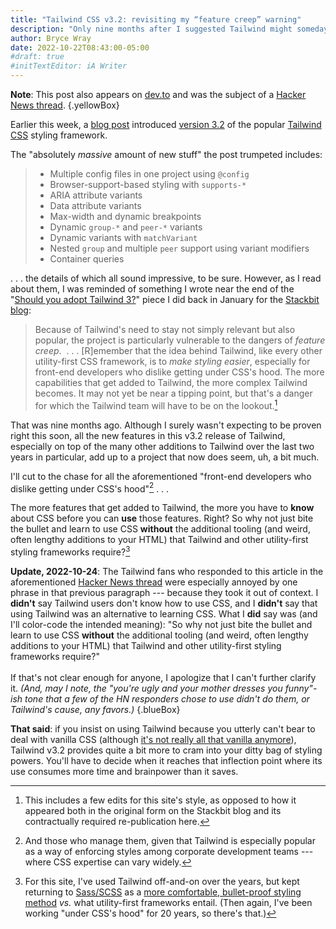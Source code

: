 ```yaml
---
title: "Tailwind CSS v3.2: revisiting my “feature creep” warning"
description: "Only nine months after I suggested Tailwind might someday hit an unpleasant inflection point, that may now be happening."
author: Bryce Wray
date: 2022-10-22T08:43:00-05:00
#draft: true
#initTextEditor: iA Writer
---
```


**Note**: This post also appears on [dev.to](https://dev.to/brycewray/tailwind-css-v32-revisiting-my-feature-creep-warning-3ohm) and was the subject of a [Hacker News thread](https://news.ycombinator.com/item?id=33298806).
{.yellowBox}

Earlier this week, a [blog post](https://tailwindcss.com/blog/tailwindcss-v3-2) introduced [version 3.2](https://github.com/tailwindlabs/tailwindcss/releases/tag/v3.2.0) of the popular [Tailwind CSS](https://tailwindcss.com) styling framework.

The "absolutely *massive* amount of new stuff" the post trumpeted includes:

> - Multiple config files in one project using `@config`
> - Browser-support-based styling with `supports-*`
> - ARIA attribute variants
> - Data attribute variants
> - Max-width and dynamic breakpoints
> - Dynamic `group-*` and `peer-*` variants
> - Dynamic variants with `matchVariant`
> - Nested `group` and multiple `peer` support using variant modifiers
> - Container queries

. . . the details of which all sound impressive, to be sure. However, as I read about them, I was reminded of something I wrote near the end of the "[Should you adopt Tailwind 3?](/posts/2022/01/should-you-adopt-tailwind-3)" piece I did back in January for the [Stackbit blog](https://www.stackbit.com/blog/):

> Because of Tailwind's need to stay not simply relevant but also popular, the project is particularly vulnerable to the dangers of *feature creep*.  . . . [R]emember that the idea behind Tailwind, like every other utility-first CSS framework, is to *make styling easier*, especially for front-end developers who dislike getting under CSS's hood. The more capabilities that get added to Tailwind, the more complex Tailwind becomes. It may not yet be near a tipping point, but that's a danger for which the Tailwind team will have to be on the lookout.[^style]

[^style]: This includes a few edits for this site's style, as opposed to how it appeared both in the original form on the Stackbit blog and its contractually required re-publication here.

That was nine months ago. Although I surely wasn't expecting to be proven right this soon, all the new features in this v3.2 release of Tailwind, especially on top of the many other additions to Tailwind over the last two years in particular, add up to a project that now does seem, uh, a bit much.

I'll cut to the chase for all the aforementioned "front-end developers who dislike getting under CSS's hood"[^teams] . . .

[^teams]: And those who manage them, given that Tailwind is especially popular as a way of enforcing styles among corporate development teams --- where CSS expertise can vary widely.

The more features that get added to Tailwind, the more you have to **know** about CSS before you can **use** those features. Right? So why not just bite the bullet and learn to use CSS **without** the additional tooling (and weird, often lengthy additions to your HTML) that Tailwind and other utility-first styling frameworks require?[^Sass]

<strong class="red">Update, 2022-10-24</strong>: The Tailwind fans who responded to this article in the aforementioned [Hacker News thread](https://news.ycombinator.com/item?id=33298806) were especially annoyed by one phrase in that previous paragraph --- because they took it out of context. I **didn't** say Tailwind users don't know how to use CSS, and I **didn't** say that using Tailwind was an alternative to learning CSS. What I **did** say was (and I'll color-code the intended meaning): "So why not just bite the bullet and <span class="red">learn to use CSS **without** the additional tooling (and weird, often lengthy additions to your HTML)</span> that Tailwind and other utility-first styling frameworks require?"\
\
If that's not clear enough for anyone, I apologize that I can't further clarify it. *(And, may I note, the "you're ugly and your mother dresses you funny"-ish tone that a few of the HN responders chose to use didn't do them, or Tailwind's cause, any favors.)*
{.blueBox}

**That said**: if you insist on using Tailwind because you utterly can't bear to deal with vanilla CSS (although [it's not really all that vanilla anymore](https://web.dev/state-of-css-2022/)), Tailwind v3.2 provides quite a bit more to cram into your ditty bag of styling powers. You'll have to decide when it reaches that inflection point where its use consumes more time and brainpower than it saves.

[^Sass]: For this site, I've used Tailwind off-and-on over the years, but kept returning to [Sass/SCSS](https://sass-lang.com) as a [more comfortable, bullet-proof styling method](/posts/2021/04/speaking-up-for-sass/) *vs.* what utility-first frameworks entail. (Then again, I've been working "under CSS's hood" for 20 years, so there's that.)
